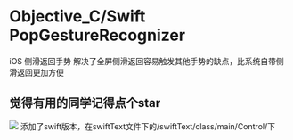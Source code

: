 # Objective_C/Swift PopGestureRecognizer
iOS 侧滑返回手势
解决了全屏侧滑返回容易触发其他手势的缺点，比系统自带侧滑返回更加方便
## 觉得有用的同学记得点个star
![](https://github.com/xingtianwuganqi/PopGestureRecognizer/blob/master/gif5%E6%96%B0%E6%96%87%E4%BB%B6.gif)
添加了swift版本，在swiftText文件下的/swiftText/class/main/Control/下

